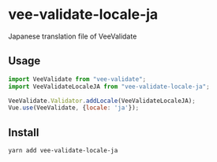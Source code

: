 # vee-validate-locale-ja
Japanese translation file of VeeValidate

## Usage

```javascript
import VeeValidate from "vee-validate";
import VeeValidateLocaleJA from "vee-validate-locale-ja";

VeeValidate.Validator.addLocale(VeeValidateLocaleJA);
Vue.use(VeeValidate, {locale: 'ja'});
```

## Install

```
yarn add vee-validate-locale-ja
```
